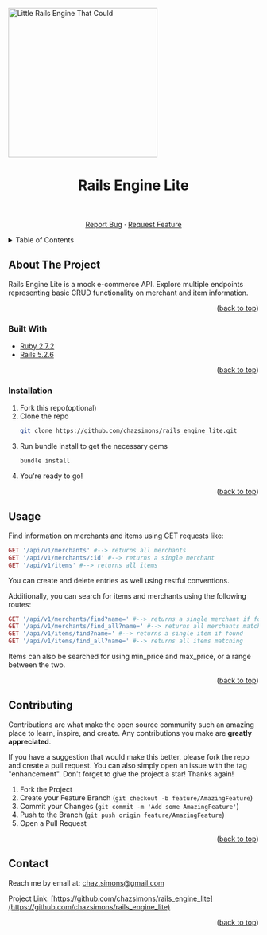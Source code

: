 <!-- PROJECT LOGO -->
<br />
<img src="https://user-images.githubusercontent.com/85699215/145460175-60d4a051-6511-47b8-99a6-e3468a6a00c1.jpeg" alt="Little Rails Engine That Could" width="300" height="300">


<h1 align="center">Rails Engine Lite</h1>

  <p align="center">
    <br />
    <br />
    <a href="https://github.com/chazsimons/rails_engine_lite/issues">Report Bug</a>
    ·
    <a href="https://github.com/chazsimons/rails_engine_lite/issues">Request Feature</a>
  </p>
</div>

<!-- TABLE OF CONTENTS -->
<details>
  <summary>Table of Contents</summary>
  <ol>
    <li>
      <a href="#about-the-project">About The Project</a>
      <ul>
        <li><a href="#built-with">Built With</a></li>
      </ul>
    </li>
    <li>
      <a href="#getting-started">Getting Started</a>
      <ul>
        <li><a href="#installation">Installation</a></li>
      </ul>
    </li>
    <li><a href="#usage">Usage</a></li>
    <li><a href="#contributing">Contributing</a></li>
    <li><a href="#contact">Contact</a></li>
  </ol>
</details>


<!-- ABOUT THE PROJECT -->
## About The Project

Rails Engine Lite is a mock e-commerce API. Explore multiple endpoints representing basic CRUD functionality on merchant and item information.

<p align="right">(<a href="#top">back to top</a>)</p>


### Built With

* [Ruby 2.7.2](https://ruby-lang.org/)
* [Rails 5.2.6](https://rubyonrails.org/)


<p align="right">(<a href="#top">back to top</a>)</p>


### Installation

1. Fork this repo(optional)
2. Clone the repo
   ```sh
   git clone https://github.com/chazsimons/rails_engine_lite.git
   ```
3. Run bundle install to get the necessary gems
   ```ruby
   bundle install
   ```
4. You're ready to go!
<p align="right">(<a href="#top">back to top</a>)</p>


<!-- USAGE EXAMPLES -->
## Usage

Find information on merchants and items using GET requests like:

```ruby
GET '/api/v1/merchants' #--> returns all merchants
GET '/api/v1/merchants/:id' #--> returns a single merchant
GET '/api/v1/items' #--> returns all items
```

You can create and delete entries as well using restful conventions.

Additionally, you can search for items and merchants using the following routes:

```ruby 
GET '/api/v1/merchants/find?name=' #--> returns a single merchant if found
GET '/api/v1/merchants/find_all?name=' #--> returns all merchants matching
GET '/api/v1/items/find?name=' #--> returns a single item if found
GET '/api/v1/items/find_all?name=' #--> returns all items matching
```

Items can also be searched for using min_price and max_price, or a range between the two.

<p align="right">(<a href="#top">back to top</a>)</p>


<!-- CONTRIBUTING -->
## Contributing

Contributions are what make the open source community such an amazing place to learn, inspire, and create. Any contributions you make are **greatly appreciated**.

If you have a suggestion that would make this better, please fork the repo and create a pull request. You can also simply open an issue with the tag "enhancement".
Don't forget to give the project a star! Thanks again!

1. Fork the Project
2. Create your Feature Branch (`git checkout -b feature/AmazingFeature`)
3. Commit your Changes (`git commit -m 'Add some AmazingFeature'`)
4. Push to the Branch (`git push origin feature/AmazingFeature`)
5. Open a Pull Request

<p align="right">(<a href="#top">back to top</a>)</p>


## Contact

Reach me by email at: chaz.simons@gmail.com

Project Link: [https://github.com/chazsimons/rails_engine_lite](https://github.com/chazsimons/rails_engine_lite)

<p align="right">(<a href="#top">back to top</a>)</p>


<!-- MARKDOWN LINKS & IMAGES -->
<!-- https://www.markdownguide.org/basic-syntax/#reference-style-links -->
[contributors-shield]: https://img.shields.io/github/contributors/chazsimons/rails_engine_lite.svg?style=for-the-badge
[contributors-url]: https://github.com/chazsimons/rails_engine_lite/graphs/contributors
[forks-shield]: https://img.shields.io/github/forks/chazsimons/rails_engine_lite.svg?style=for-the-badge
[forks-url]: https://github.com/chazsimons/rails_engine_lite/network/members
[stars-shield]: https://img.shields.io/github/stars/chazsimons/rails_engine_lite.svg?style=for-the-badge
[stars-url]: https://github.com/chazsimons/rails_engine_lite/stargazers
[linkedin-shield]: https://img.shields.io/badge/-LinkedIn-black.svg?style=for-the-badge&logo=linkedin&colorB=555
[linkedin-url]: https://linkedin.com/in/chaz-simons
